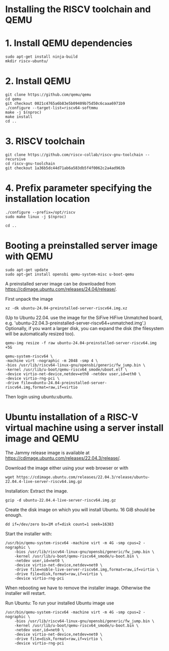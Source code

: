 # Installing the RISCV toolchain and QEMU
# 1. Install QEMU dependencies
```
sudo apt-get install ninja-build
mkdir riscv-ubuntu/
```
# 2. Install QEMU
```
git clone https://github.com/qemu/qemu
cd qemu
git checkout 0021c4765a6b83e5b09409b75d50c6caaa6971b9
./configure --target-list=riscv64-softmmu
make -j $(nproc)
make install
cd ..
```
# 3. RISCV toolchain
```
git clone https://github.com/riscv-collab/riscv-gnu-toolchain --recursive
cd riscv-gnu-toolchain
git checkout 1a36b5dc44d71ab6a583db5f4f0062c2a4ad963b
```
# 4. Prefix parameter specifying the installation location
```
./configure --prefix=/opt/riscv
sudo make linux -j $(nproc)

cd ..
```
# Booting a preinstalled server image with QEMU
```
sudo apt-get update
sudo apt-get install opensbi qemu-system-misc u-boot-qemu
```
A preinstalled server image can be downloaded from https://cdimage.ubuntu.com/releases/24.04/release/.

First unpack the image
```
xz -dk ubuntu-24.04-preinstalled-server-riscv64.img.xz
```
(Up to Ubuntu 22.04. use the image for the SiFive HiFive Unmatched board, e.g. 'ubuntu-22.04.3-preinstalled-server-riscv64+unmatched.img'.)
Optionally, if you want a larger disk, you can expand the disk (the filesystem will be automatically resized too).
```
qemu-img resize -f raw ubuntu-24.04-preinstalled-server-riscv64.img +5G
```
```
qemu-system-riscv64 \
-machine virt -nographic -m 2048 -smp 4 \
-bios /usr/lib/riscv64-linux-gnu/opensbi/generic/fw_jump.bin \
-kernel /usr/lib/u-boot/qemu-riscv64_smode/uboot.elf \
-device virtio-net-device,netdev=eth0 -netdev user,id=eth0 \
-device virtio-rng-pci \
-drive file=ubuntu-24.04-preinstalled-server-riscv64.img,format=raw,if=virtio
```
Then login using ubuntu:ubuntu.

# Ubuntu installation of a RISC-V virtual machine using a server install image and QEMU
The Jammy release image is available at https://cdimage.ubuntu.com/releases/22.04.3/release/.

Download the image either using your web browser or with
```
wget https://cdimage.ubuntu.com/releases/22.04.3/release/ubuntu-22.04.4-live-server-riscv64.img.gz 
```
Installation:
Extract the image.
```
gzip -d ubuntu-22.04.4-live-server-riscv64.img.gz 
```
Create the disk image on which you will install Ubuntu. 16 GiB should be enough.
```
dd if=/dev/zero bs=1M of=disk count=1 seek=16383
```
Start the installer with:
```
/usr/bin/qemu-system-riscv64 -machine virt -m 4G -smp cpus=2 -nographic \
    -bios /usr/lib/riscv64-linux-gnu/opensbi/generic/fw_jump.bin \
    -kernel /usr/lib/u-boot/qemu-riscv64_smode/u-boot.bin \
    -netdev user,id=net0 \
    -device virtio-net-device,netdev=net0 \
    -drive file=noble-live-server-riscv64.img,format=raw,if=virtio \
    -drive file=disk,format=raw,if=virtio \
    -device virtio-rng-pci
```
When rebooting we have to remove the installer image. Otherwise the installer will restart.

Run Ubuntu:
To run your installed Ubuntu image use
```
/usr/bin/qemu-system-riscv64 -machine virt -m 4G -smp cpus=2 -nographic \
    -bios /usr/lib/riscv64-linux-gnu/opensbi/generic/fw_jump.bin \
    -kernel /usr/lib/u-boot/qemu-riscv64_smode/u-boot.bin \
    -netdev user,id=net0 \
    -device virtio-net-device,netdev=net0 \
    -drive file=disk,format=raw,if=virtio \
    -device virtio-rng-pci
```

